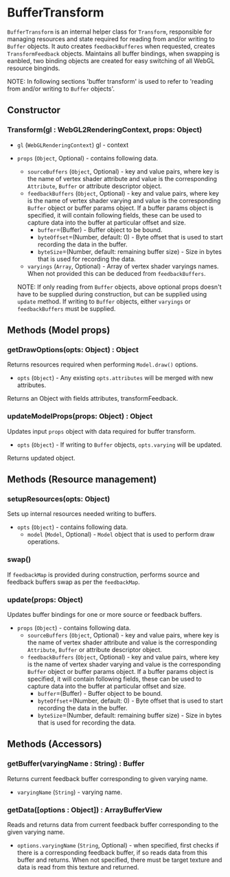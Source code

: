 # BufferTransform

`BufferTransform` is an internal helper class for `Transform`, responsible for managing resources and state required for reading from and/or writing to `Buffer` objects. It auto creates `feedbackBufferes` when requested, creates `TransformFeedback` objects. Maintains all buffer bindings, when swapping is eanbled, two binding objects are created for easy switching of all WebGL resource binginds.

NOTE: In following sections 'buffer transform' is used to refer to 'reading from and/or writing to `Buffer` objects'.

## Constructor

### Transform(gl : WebGL2RenderingContext, props: Object)

- `gl` (`WebGLRenderingContext`) gl - context
- `props` (`Object`, Optional) - contains following data.

  - `sourceBuffers` (`Object`, Optional) - key and value pairs, where key is the name of vertex shader attribute and value is the corresponding `Attribute`, `Buffer` or attribute descriptor object.
  - `feedbackBuffers` (`Object`, Optional) - key and value pairs, where key is the name of vertex shader varying and value is the corresponding `Buffer` object or buffer params object. If a buffer params object is specified, it will contain following fields, these can be used to capture data into the buffer at particular offset and size.
    - `buffer`=(Buffer) - Buffer object to be bound.
    - `byteOffset`=(Number, default: 0) - Byte offset that is used to start recording the data in the buffer.
    - `byteSize`=(Number, default: remaining buffer size) - Size in bytes that is used for recording the data.
  - `varyings` (`Array`, Optional) - Array of vertex shader varyings names. When not provided this can be deduced from `feedbackBuffers`.

  NOTE: If only reading from `Buffer` objects, above optional props doesn't have to be supplied during construction, but can be supplied using `update` method. If writing to `Buffer` objects, either `varyings` or `feedbackBuffers` must be supplied.

## Methods (Model props)

### getDrawOptions(opts: Object) : Object

Returns resources required when performing `Model.draw()` options.

- `opts` (`Object`) - Any existing `opts.attributes` will be merged with new attributes.

Returns an Object with fields attributes, transformFeedback.

### updateModelProps(props: Object) : Object

Updates input `props` object with data required for buffer transform.

- `opts` (`Object`) - If writing to `Buffer` objects, `opts.varying` will be updated.

Returns updated object.

## Methods (Resource management)

### setupResources(opts: Object)

Sets up internal resources needed writing to buffers.

- `opts` (`Object`) - contains following data.
  - `model` (`Model`, Optional) - `Model` object that is used to perform draw operations.

### swap()

If `feedbackMap` is provided during construction, performs source and feedback buffers swap as per the `feedbackMap`.

### update(props: Object)

Updates buffer bindings for one or more source or feedback buffers.

- `props` (`Object`) - contains following data.
  - `sourceBuffers` (`Object`, Optional) - key and value pairs, where key is the name of vertex shader attribute and value is the corresponding `Attribute`, `Buffer` or attribute descriptor object.
  - `feedbackBuffers` (`Object`, Optional) - key and value pairs, where key is the name of vertex shader varying and value is the corresponding `Buffer` object or buffer params object. If a buffer params object is specified, it will contain following fields, these can be used to capture data into the buffer at particular offset and size.
    - `buffer`=(Buffer) - Buffer object to be bound.
    - `byteOffset`=(Number, default: 0) - Byte offset that is used to start recording the data in the buffer.
    - `byteSize`=(Number, default: remaining buffer size) - Size in bytes that is used for recording the data.

## Methods (Accessors)

### getBuffer(varyingName : String) : Buffer

Returns current feedback buffer corresponding to given varying name.

- `varyingName` (`String`) - varying name.

### getData([options : Object]) : ArrayBufferView

Reads and returns data from current feedback buffer corresponding to the given varying name.

- `options.varyingName` (`String`, Optional) - when specified, first checks if there is a corresponding feedback buffer, if so reads data from this buffer and returns. When not specified, there must be target texture and data is read from this texture and returned.
